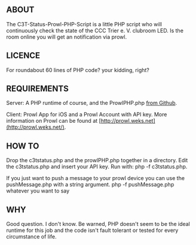 ABOUT
------------
The C3T-Status-Prowl-PHP-Script is a little PHP script who will continuously check the state of the CCC Trier e. V. clubroom LED. Is the room online you will get an notification via prowl.
  
  
LICENCE
------------
For roundabout 60 lines of PHP code? your kidding, right?
   
     
REQUIREMENTS
------------

Server: A PHP runtime of course, and the ProwlPHP.php [from Github](http://github.com/Fenric/ProwlPHP).

Client: Prowl App for iOS and a Prowl Account with API key. More information on Prowl can be found at [http://prowl.weks.net](http://prowl.weks.net/).


HOW TO
------------
Drop the c3tstatus.php and the prowlPHP.php together in a directory. Edit the c3tstatus.php and insert your API key. Run with: php -f c3tstatus.php.

If you just want to push a message to your prowl device you can use the pushMessage.php with a string argument. 
php -f pushMessage.php whatever you want to say


WHY
------------
Good question. I don't know. Be warned, PHP doesn't seem to be the ideal runtime for this job and the code isn't fault tolerant or tested for every circumstance of life.